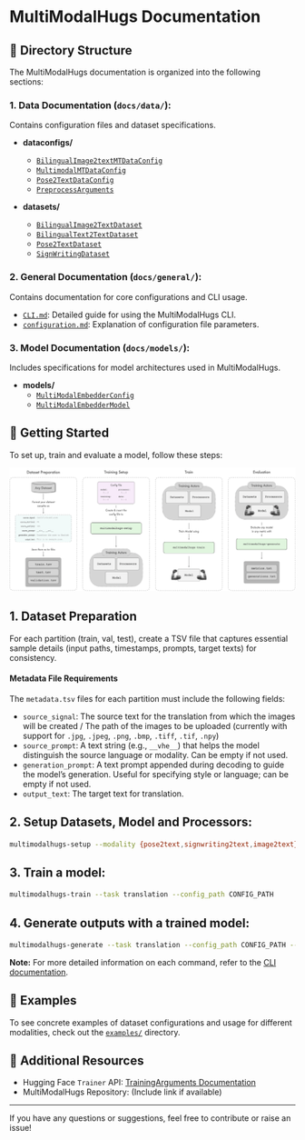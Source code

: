 # MultiModalHugs Documentation

## 📂 Directory Structure

The MultiModalHugs documentation is organized into the following sections:

### **1. Data Documentation (`docs/data/`):**
Contains configuration files and dataset specifications.

- **dataconfigs/**
  - [`BilingualImage2textMTDataConfig`](data/dataconfigs/BilingualImage2textMTDataConfig.md)
  - [`MultimodalMTDataConfig`](data/dataconfigs/MultimodalMTDataConfig.md)
  - [`Pose2TextDataConfig`](data/dataconfigs/Pose2TextDataConfig.md)
  - [`PreprocessArguments`](data/dataconfigs/others/PreprocessArguments.md)

- **datasets/**
  - [`BilingualImage2TextDataset`](data/datasets/BilingualImage2TextDataset.md)
  - [`BilingualText2TextDataset`](data/datasets/BilingualText2TextDataset.md)
  - [`Pose2TextDataset`](data/datasets/Pose2TextDataset.md)
  - [`SignWritingDataset`](data/datasets/SignWritingDataset.md)

### **2. General Documentation (`docs/general/`):**
Contains documentation for core configurations and CLI usage.

- [`CLI.md`](general/CLI.md): Detailed guide for using the MultiModalHugs CLI.
- [`configuration.md`](general/configuration.md): Explanation of configuration file parameters.

### **3. Model Documentation (`docs/models/`):**
Includes specifications for model architectures used in MultiModalHugs.

- **models/**
  - [`MultiModalEmbedderConfig`](models/multimodal_embedder/MultiModalEmbedderConfig.md)
  - [`MultiModalEmbedderModel`](models/multimodal_embedder/MultiModalEmbedderModel.md)

## 🚀 Getting Started
To set up, train and evaluate a model, follow these steps:

![Steps Overview](media/steps.png)

## 1. Dataset Preparation
For each partition (train, val, test), create a TSV file that captures essential sample details (input paths, timestamps, prompts, target texts) for consistency. 

#### Metadata File Requirements

The `metadata.tsv` files for each partition must include the following fields:

- `source_signal`: The source text for the translation from which the images will be created / The path of the images to be uploaded (currently with support for `.jpg`, `.jpeg`, `.png`, `.bmp`, `.tiff`, `.tif`, `.npy`)
- `source_prompt`: A text string (e.g., `__vhe__`) that helps the model distinguish the source language or modality. Can be empty if not used.
- `generation_prompt`: A text prompt appended during decoding to guide the model’s generation. Useful for specifying style or language; can be empty if not used.
- `output_text`: The target text for translation.

## 2. Setup Datasets, Model and Processors:
   ```bash
   multimodalhugs-setup --modality {pose2text,signwriting2text,image2text} --config_path CONFIG_PATH
   ```

## 3. Train a model:
   ```bash
   multimodalhugs-train --task translation --config_path CONFIG_PATH
   ```

## 4. Generate outputs with a trained model:
   ```bash
   multimodalhugs-generate --task translation --config_path CONFIG_PATH --model_name_or_path MODEL_PATH --processor_name_or_path PROCESSOR_PATH --dataset_dir DATASET_PATH --output_dir OUTPUT_DIR
   ```

<div class="note">
  <b>Note:</b> For more detailed information on each command, refer to the <a href="general/CLI.md">CLI documentation</a>.
</div>

## 📁 Examples

To see concrete examples of dataset configurations and usage for different modalities, check out the [`examples/`](examples/) directory.

## 📖 Additional Resources

- Hugging Face `Trainer` API: [TrainingArguments Documentation](https://huggingface.co/docs/transformers/main_classes/trainer#transformers.TrainingArguments)
- MultiModalHugs Repository: (Include link if available)

---

If you have any questions or suggestions, feel free to contribute or raise an issue!
